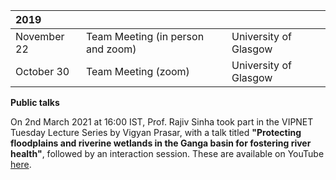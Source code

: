 

| 2019        |             |               |
| :---        |    :----  |          :--- |
| November 22 | Team Meeting (in person and zoom)       | University of Glasgow|
| October 30   | Team Meeting (zoom)       |  University of Glasgow     |

**Public talks**

On 2nd March 2021 at 16:00 IST, Prof. Rajiv Sinha took part in the VIPNET Tuesday Lecture Series by Vigyan Prasar, with a talk titled **"Protecting floodplains and riverine wetlands in the Ganga basin for fostering river health"**, followed by an interaction session. These are available on YouTube [here](https://www.youtube.com/watch?v=8Uz5tVF0dxg).
